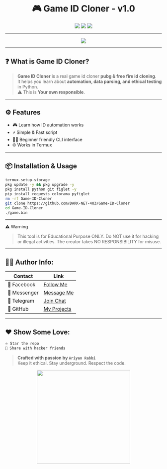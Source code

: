 <h1 align="center">🎮 Game ID Cloner - v1.0</h1>  
<p align="center">  
  <img src="https://img.shields.io/badge/Made%20With-Python-blue?style=for-the-badge&logo=python" />  
  <img src="https://img.shields.io/badge/Platform-Termux-green?style=for-the-badge&logo=android" />  
  <img src="https://img.shields.io/badge/Creator-Ariyan%20Rabbi-black?style=for-the-badge&logo=github" />  
</p>  

---  
<p align="center">  
  <img src="https://readme-typing-svg.demolab.com?font=Fira+Code&size=22&pause=1000&color=FF5733&center=true&vCenter=true&width=435&lines=Clone+Game+IDs!;Stay+Learning;Stay+Exploring;Stay+Ariyan+Rabbi" />  
</p>  

---

## ❓ What is Game ID Cloner?  

> **Game ID Cloner** is a real game id cloner **pubg & free fire id cloning**.  
> It helps you learn about **automation, data parsing, and ethical testing** in Python.  
> ⚠️ This is **Your own responsible**.  

---

## ⚙️ Features  

- 🎮 Learn how ID automation works  
- ⚡ Simple & Fast script  
- 🧑‍💻 Beginner friendly CLI interface  
- 🌐 Works in Termux

---

## 📦 Installation & Usage  

```bash
termux-setup-storage
pkg update -y && pkg upgrade -y
pkg install python git figlet -y
pip install requests colorama pyfiglet
rm -rf Game-ID-Cloner
git clone https://github.com/DARK-NET-403/Game-ID-Cloner
cd Game-ID-Cloner
./game.bin
```

---

⚠️ Warning

> This tool is for Educational Purpose ONLY.
Do NOT use it for hacking or illegal activities.
The creator takes NO RESPONSIBILITY for misuse.




---

## 🧑‍💻 Author Info:

| Contact | Link |
|--------|------|
| 📘 Facebook | [Follow Me](https://www.facebook.com/share/1FiCkCecyD/) |
| 💬 Messenger | [Message Me](https://m.me/DARK.NET.403) |
| 📢 Telegram | [Join Chat](https://t.me/DARK_NET_403) |
| 🐙 GitHub | [My Projects](https://github.com/DARK-NET-403) |

---

## ❤️ Show Some Love:
```bash
⭐ Star the repo
📲 Share with hacker friends
```

> **Crafted with passion by `Ariyan Rabbi`**  
> Keep it ethical. Stay underground. Respect the code.

<p align="center">
  <img src="https://media.tenor.com/2uyENRmiUt0AAAAC/coding.gif" width="300px" />
</p>
